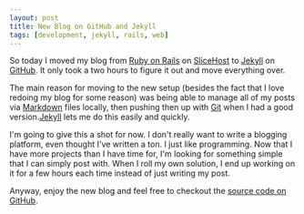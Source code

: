 ```yaml
---
layout: post
title: New Blog on GitHub and Jekyll
tags: [development, jekyll, rails, web]
---
```


So today I moved my blog from [Ruby on Rails](http://rubyonrails.org) on [SliceHost](http://slicehost.com) to [Jekyll][] on [GitHub](http://github.com). It only took a two hours to figure it out and move everything over.

The main reason for moving to the new setup (besides the fact that I love redoing my blog for some reason) was being able to manage all of my posts via [Markdown][] files locally, then pushing then up with [Git](http://git-scm.com) when I had a good version.[Jekyll][] lets me do this easily and quickly.

I'm going to give this a shot for now. I don't really want to write a blogging platform, even thought I've written a ton. I just like programming. Now that I have more projects than I have time for, I'm looking for something simple that I can simply post with. When I roll my own solution, I end up working on it for a few hours each time instead of just writing my post.

Anyway, enjoy the new blog and feel free to checkout the [source code on GitHub](http://github.com/samsoffes/samsoffes.github.com).

[Jekyll]: http://github.com/mojombo/jekyll
[Markdown]: http://daringfireball.net/projects/markdown
